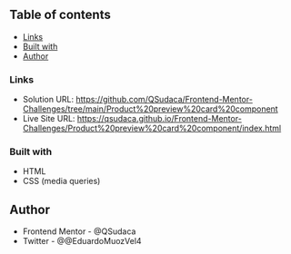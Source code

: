 ## Table of contents
-   [Links](#links)
-   [Built with](#built-with)
-   [Author](#author)

### Links

- Solution URL: https://github.com/QSudaca/Frontend-Mentor-Challenges/tree/main/Product%20preview%20card%20component
- Live Site URL: https://qsudaca.github.io/Frontend-Mentor-Challenges/Product%20preview%20card%20component/index.html

### Built with

- HTML
- CSS (media queries)

## Author

- Frontend Mentor - @QSudaca
- Twitter - @@EduardoMuozVel4

